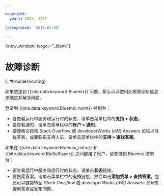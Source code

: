 ```yaml
---

copyright:
  years: 2015, 2017
  
lastupdated: "2016-03-08"

---
```



{:new_window: target="_blank"}



# 故障诊断
{: #troubleshooting}

如果您遇到 {{site.data.keyword.Bluemix}} 问题，那么可以使用此故障诊断信息来确定并解决问题。


登录到 {{site.data.keyword.Bluemix_notm}} 控制台：
* 要查看运行中服务和运行时的状态，请单击菜单栏中的**支持 > 状态**。
* 要查看通知，请单击菜单栏中的**帐户 > 通知**。 
* 要搜索文档和 Stack Overflow 或 developerWorks (dW) Answers 论坛以寻找答案，或要联系支持人员，请单击菜单栏中的**支持 > 查找答案**。

如果在 {{site.data.keyword.Bluemix_notm}} 和 {{site.data.keyword.BluSoftlayer}} 之间链接了帐户，请登录到 Bluemix 控制台：
* 要查看运行中服务和运行时的状态，请单击**状态**链接。
* 要搜索答案，请单击菜单栏中的**支持**链接，然后单击**添加凭单 > 查找答案**。您还可以直接转至 *Stack Overflow* 或 *developerWorks (dW) Answers 论坛*来搜索答案或发布问题。

